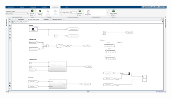 ![figure](https://github.com/aouaKanazoe/DC_Motor_Speed_Control/blob/master/docs/schema_simulink_asservissement_PID_DCmotor.png)